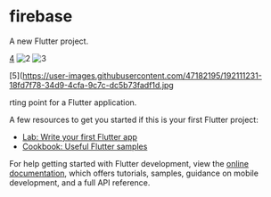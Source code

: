 # firebase

A new Flutter project.


[4](https://user-images.githubusercontent.com/47182195/192111223-c1e440b5-0a75-4c90-ab0b-34c716d98cec.jpg)
![2](https://user-images.githubusercontent.com/47182195/192111208-a4150895-cfae-47e3-a82f-c37e98d32501.jpg)
![3](https://user-images.githubusercontent.com/47182195/192111215-24e2f5ea-617b-4a73-b30b-894c227c9cef.jpg)

[5](https://user-images.githubusercontent.com/47182195/192111231-18fd7f78-34d9-4cfa-9c7c-dc5b73fadf1d.jpg

rting point for a Flutter application.

A few resources to get you started if this is your first Flutter project:

- [Lab: Write your first Flutter app](https://docs.flutter.dev/get-started/codelab)
- [Cookbook: Useful Flutter samples](https://docs.flutter.dev/cookbook)

For help getting started with Flutter development, view the
[online documentation](https://docs.flutter.dev/), which offers tutorials,
samples, guidance on mobile development, and a full API reference.

